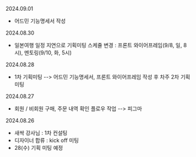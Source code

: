 2024.09.01
- 어드민 기능명세서 작성

2024.08.30
- 일본여행 일정 지연으로 기획미팅 스케쥴 변경 : 프론트 와이어프레임(9/8, 일, 8시), 멘토링(9/10, 화, 5시) 

2024.08.28
- 1차 기획미팅 --> 어드민 기능명세서, 프론트 와이어프레임 작성 후 차주 2차 기획미팅

2024.08.27
- 회원 / 비회원 구매, 주문 내역 확인 플로우 작업 --> 피그마

2024.08.26
- 새싹 강사님 : 1차 컨설팅
- 디자이너 합류 : kick off 미팅
- 28(수) 기획 미팅 예정